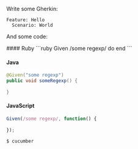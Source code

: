 Write some Gherkin:

```gherkin_en
Feature: Hello
  Scenario: World
```

And some code:

<TABS>
#### Ruby
```ruby
Given /some regexp/ do
end
```

#### Java
```java
@Given("some regexp")
public void someRegexp() {
  
}
```

#### JavaScript
```javascript
Given(/some regexp/, function() {
  
});
```
</TABS>

<pre class="sh_sourceCode"><code><span class="sh_regexp">$</span> cucumber
</code></pre>
